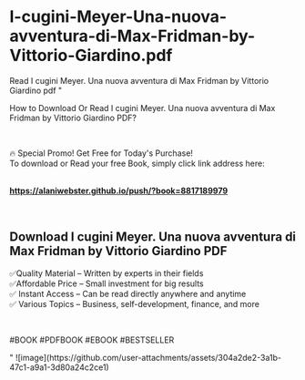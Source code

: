 # I-cugini-Meyer-Una-nuova-avventura-di-Max-Fridman-by-Vittorio-Giardino.pdf
Read I cugini Meyer. Una nuova avventura di Max Fridman by Vittorio Giardino pdf
"<p>How to Download Or Read I cugini Meyer. Una nuova avventura di Max Fridman by Vittorio Giardino PDF?</p>
<p>&nbsp;</p>
<p>&#128293;  Special Promo! Get Free for Today's Purchase!<br />To download or Read your free Book, simply click link address here:&nbsp;<br />&nbsp;</p>
<p><a href=""https://alaniwebster.github.io/push/?book=8817189979""><strong>https://alaniwebster.github.io/push/?book=8817189979</strong></a></p>
<p>&nbsp;</p>
<h2>Download I cugini Meyer. Una nuova avventura di Max Fridman by Vittorio Giardino PDF</h2>
<p>&#x2705;Quality Material &ndash; Written by experts in their fields<br />&#x2705;Affordable Price &ndash; Small investment for big results<br />&#x2705; Instant Access &ndash; Can be read directly anywhere and anytime<br />&#x2705; Various Topics &ndash; Business, self-development, finance, and more</p>
<p>&nbsp;</p>
<p>#BOOK #PDFBOOK #EBOOK #BESTSELLER</p>
"
![image](https://github.com/user-attachments/assets/304a2de2-3a1b-47c1-a9a1-3d80a24c2ce1)

